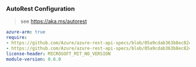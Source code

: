 ### AutoRest Configuration

> see https://aka.ms/autorest

``` yaml
azure-arm: true
require:
- https://github.com/Azure/azure-rest-api-specs/blob/05a9cdab363b8ec824094ee73950c04594325172/specification/policyinsights/resource-manager/readme.md
- https://github.com/Azure/azure-rest-api-specs/blob/05a9cdab363b8ec824094ee73950c04594325172/specification/policyinsights/resource-manager/readme.go.md
license-header: MICROSOFT_MIT_NO_VERSION
module-version: 0.6.0

```